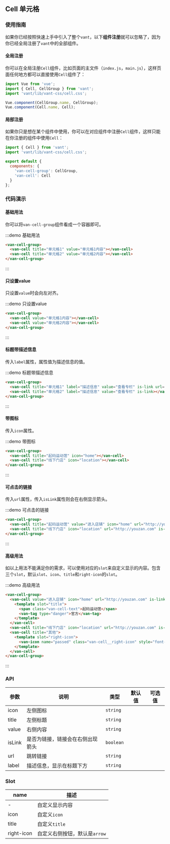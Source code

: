 <script>
export default {
  methods: {
    handleClick() {
      console.log('cell click');
    }
  }
};
</script>

## Cell 单元格

### 使用指南

如果你已经按照快速上手中引入了整个`vant`，以下**组件注册**就可以忽略了，因为你已经全局注册了`vant`中的全部组件。

#### 全局注册

你可以在全局注册`Cell`组件，比如页面的主文件（`index.js`，`main.js`），这样页面任何地方都可以直接使用`Cell`组件了：

```js
import Vue from 'vue';
import { Cell, CellGroup } from 'vant';
import 'vant/lib/vant-css/cell.css';

Vue.component(CellGroup.name, CellGroup);
Vue.component(Cell.name, Cell);
```

#### 局部注册

如果你只是想在某个组件中使用，你可以在对应组件中注册`Cell`组件，这样只能在你注册的组件中使用`Cell`：

```js
import { Cell } from 'vant';
import 'vant/lib/vant-css/cell.css';

export default {
  components: {
    'van-cell-group': CellGroup,
    'van-cell': Cell
  }
};
```

### 代码演示

#### 基础用法

你可以将`van-cell-group`组件看成一个容器即可。

:::demo 基础用法
```html
<van-cell-group>
  <van-cell title="单元格1" value="单元格1内容"></van-cell>
  <van-cell title="单元格2" value="单元格2内容"></van-cell>
</van-cell-group>
```
:::

#### 只设置value

只设置`value`时会向左对齐。

:::demo 只设置value
```html
<van-cell-group>
  <van-cell value="单元格1内容"></van-cell>
  <van-cell value="单元格2内容"></van-cell>
</van-cell-group>
```
:::

#### 标题带描述信息

传入`label`属性，属性值为描述信息的值。

:::demo 标题带描述信息
```html
<van-cell-group>
  <van-cell title="单元格1" label="描述信息" value="查看专栏" is-link url="javascript:void(0)" @click="handleClick"></van-cell>
  <van-cell title="单元格2" label="描述信息" value="查看专栏" is-link></van-cell>
</van-cell-group>
```
:::

#### 带图标

传入`icon`属性。

:::demo 带图标
```html
<van-cell-group>
  <van-cell title="起码运动馆" icon="home"></van-cell>
  <van-cell title="线下门店" icon="location"></van-cell>
</van-cell-group>
```
:::

#### 可点击的链接

传入`url`属性，传入`isLink`属性则会在右侧显示箭头。

:::demo 可点击的链接
```html
<van-cell-group>
  <van-cell title="起码运动馆" value="进入店铺" icon="home" url="http://youzan.com" is-link></van-cell>
  <van-cell title="线下门店" icon="location" url="http://youzan.com" is-link></van-cell>
</van-cell-group>
```
:::

#### 高级用法

如以上用法不能满足你的需求，可以使用对应的`slot`来自定义显示的内容。包含三个`slot`，默认`slot`、`icon`、`title`和`right-icon`的`slot`。

:::demo 高级用法
```html
<van-cell-group>
  <van-cell value="进入店铺" icon="home" url="http://youzan.com" is-link>
    <template slot="title">
      <span class="van-cell-text">起码运动馆</span>
      <van-tag type="danger">官方</van-tag>
    </template>
  </van-cell>
  <van-cell title="线下门店" icon="location" url="http://youzan.com" is-link></van-cell>
  <van-cell title="其他">
    <template slot="right-icon">
      <van-icon name="passed" class="van-cell__right-icon" style="font-size: 16px;"></van-icon>
    </template>
  </van-cell>
</van-cell-group>
```
:::

### API

| 参数       | 说明      | 类型       | 默认值       | 可选值       |
|-----------|-----------|-----------|-------------|-------------|
| icon | 左侧图标 | `string`  |           |           |
| title | 左侧标题 | `string`  |           |           |
| value | 右侧内容 | `string`  |           |           |
| isLink | 是否为链接，链接会在右侧出现箭头 | `boolean`  |           |           |
| url | 跳转链接 | `string`  |           |           |
| label | 描述信息，显示在标题下方 | `string`  |           |           |

### Slot

| name       | 描述      |
|-----------|-----------|
| - | 自定义显示内容 |
| icon | 自定义`icon` |
| title | 自定义`title` |
| right-icon | 自定义右侧按钮，默认是`arrow` |
